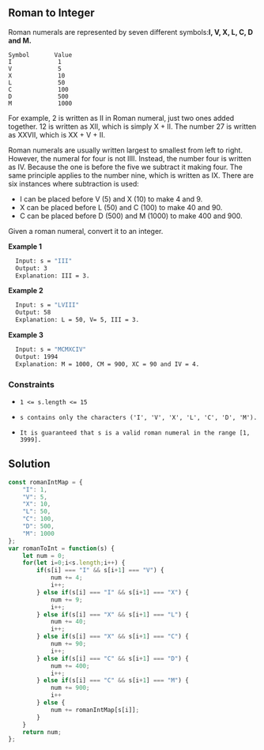 
## Roman to Integer

Roman numerals are represented by seven different symbols:**I, V, X, L, C, D and M.**

```
Symbol       Value
I             1
V             5
X             10
L             50
C             100
D             500
M             1000
```

For example, 2 is written as II in Roman numeral, just two ones added together. 12 is written as XII, which is simply X + II. The number 27 is written as XXVII, which is XX + V + II.

Roman numerals are usually written largest to smallest from left to right. However, the numeral for four is not IIII. Instead, the number four is written as IV. Because the one is before the five we subtract it making four. The same principle applies to the number nine, which is written as IX. There are six instances where subtraction is used:

- I can be placed before V (5) and X (10) to make 4 and 9. 
- X can be placed before L (50) and C (100) to make 40 and 90. 
- C can be placed before D (500) and M (1000) to make 400 and 900.

Given a roman numeral, convert it to an integer.



**Example 1**
```bash
  Input: s = "III"
  Output: 3
  Explanation: III = 3.
```
**Example 2**
```bash
  Input: s = "LVIII"
  Output: 58
  Explanation: L = 50, V= 5, III = 3.
```
**Example 3**
```bash
  Input: s = "MCMXCIV"
  Output: 1994
  Explanation: M = 1000, CM = 900, XC = 90 and IV = 4.
```
    
### Constraints

- ```1 <= s.length <= 15```

- ```s contains only the characters ('I', 'V', 'X', 'L', 'C', 'D', 'M').```

- ```It is guaranteed that s is a valid roman numeral in the range [1, 3999].```


## Solution

```javascript
const romanIntMap = {
    "I": 1,
    "V": 5,
    "X": 10,
    "L": 50,
    "C": 100,
    "D": 500,
    "M": 1000
};
var romanToInt = function(s) {
    let num = 0;
    for(let i=0;i<s.length;i++) {
        if(s[i] === "I" && s[i+1] === "V") {
            num += 4;
            i++;
        } else if(s[i] === "I" && s[i+1] === "X") {
            num += 9;
            i++;
        } else if(s[i] === "X" && s[i+1] === "L") {
            num += 40;
            i++;
        } else if(s[i] === "X" && s[i+1] === "C") {
            num += 90;
            i++;
        } else if(s[i] === "C" && s[i+1] === "D") {
            num += 400;
            i++;
        } else if(s[i] === "C" && s[i+1] === "M") {
            num += 900;
            i++
        } else {
            num += romanIntMap[s[i]];
        }
    }
    return num;
};
```
